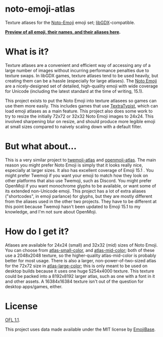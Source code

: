 # noto-emoji-atlas
Texture atlases for the [Noto-Emoji](https://fonts.google.com/noto/specimen/Noto+Color+Emoji) emoji set;
[libGDX](https://libgdx.com/)-compatible.

**[Preview of all emoji, their names, and their aliases here](https://tommyettinger.github.io/noto-emoji-atlas/).**

# What is it?

Texture atlases are a convenient and efficient way of accessing any of a large number of images without incurring
performance penalties due to texture swaps. In libGDX games, texture atlases tend to be used heavily, but creating
them can be a hassle (especially for large atlases). The [Noto Emoji](https://fonts.google.com/noto/specimen/Noto+Color+Emoji)
are a nicely-designed set of detailed, high-quality emoji with wide coverage for Unicode (including the latest standard at
the time of writing, 15.1).

This project exists to put the Noto Emoji into texture atlasees so games can use them more easily. This includes
games that use [TextraTypist](https://github.com/tommyettinger/textratypist/), which can load emoji atlases as a main
feature. This project also does some work to try to resize the initially 72x72 or 32x32 Noto Emoji images to 24x24.
This involved sharpening blur on resize, and should produce more legible emoji at small sizes
compared to naively scaling down with a default filter.

# But what about...

This is a very similar project to [twemoji-atlas](https://github.com/tommyettinger/twemoji-atlas) and
[openmoji-atlas](https://github.com/tommyettinger/openmoji-atlas). The main reason you might prefer Noto Emoji is simply
that it looks really nice, especially at larger sizes. It also has excellent coverage of Emoji 15.1 . You might prefer Twemoji
if you want your emoji to match how they look on other platforms that also use Twemoji, such as Discord. You might prefer
OpenMoji if you want monochrome glyphs to be available, or want some of its extended non-Unicode emoji. This project has a lot
of extra aliases ("shortcodes", in emoji parlance) for glyphs, but they are mostly different from the aliases used in the other
two projects. They have to be different at this point because Twemoji hasn't been updated to Emoji 15.1 to my knowledge, and
I'm not sure about OpenMoji.

# How do I get it?

Atlases are available for 24x24 (small) and 32x32 (mid) sizes of Noto Emoji. You can choose from
[atlas-small-color](atlas-small-color/), and [atlas-mid-color](atlas-mid-color/); both of these use a 2048x2048 texture,
so the higher-quality atlas-mid-color is probably better for most usage. There is also a larger, non-power-of-two-sized
atlas for the 72x72 size in [atlas-large-color](atlas-large-color/); this is only meant to be used on desktop builds
because it uses one huge 5254x4000 texture. This texture could be packed into a 8192x8192 larger atlas, such as one with
a font in it and other assets. A 16384x16384 texture isn't out of the question for desktop apps/games, either.

# License

[OFL 1.1](LICENSE.txt).

This project uses data made available under the MIT license by [EmojiBase](https://github.com/milesj/emojibase/tree/master).
